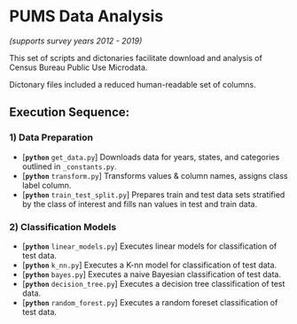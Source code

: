 # PUMS Data Analysis

_(supports survey years 2012 - 2019)_

This set of scripts and dictonaries facilitate download and analysis of Census Bureau Public Use Microdata.

Dictonary files included a reduced human-readable set of columns.

## Execution Sequence:
### 1) Data Preparation
- [__`python`__ `get_data.py`] Downloads data for years, states, and categories outlined in `_constants.py`.
- [__`python`__ `transform.py`] Transforms values & column names, assigns class label column.
- [__`python`__ `train_test_split.py`] Prepares train and test data sets stratified by the class of interest and fills nan values in test and train data.
### 2) Classification Models
- [__`python`__ `linear_models.py`] Executes linear models for classification of test data.
- [__`python`__ `k_nn.py`] Executes a K-nn model for classification of test data.
- [__`python`__ `bayes.py`] Executes a naive Bayesian classification of test data.
- [__`python`__ `decision_tree.py`] Executes a decision tree classification of test data.
- [__`python`__ `random_forest.py`] Executes a random foreset classification of test data.
